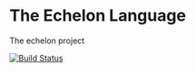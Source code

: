 # The Echelon Language
The echelon project

[![Build Status](https://travis-ci.org/ThetaSinner/eager-lilac-mayfly.svg?branch=master)](https://travis-ci.org/ThetaSinner/eager-lilac-mayfly)

